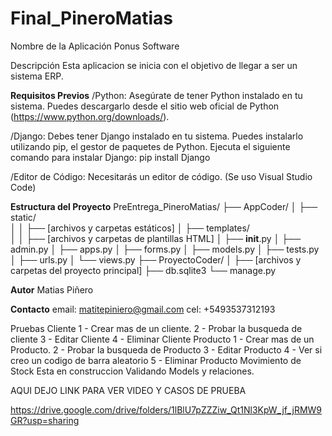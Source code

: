 # Final_PineroMatias

Nombre de la Aplicación
Ponus Software

Descripción
Esta aplicacion se inicia con el objetivo de llegar a ser un sistema ERP.

**Requisitos Previos**
/Python: Asegúrate de tener Python instalado en tu sistema. Puedes descargarlo desde el sitio web oficial de Python (https://www.python.org/downloads/).

/Django: Debes tener Django instalado en tu sistema. Puedes instalarlo utilizando pip, el gestor de paquetes de Python. Ejecuta el siguiente comando para instalar Django: pip install Django

/Editor de Código: Necesitarás un editor de código. (Se uso Visual Studio Code)


**Estructura del Proyecto**
PreEntrega_PineroMatias/
├── AppCoder/
│   ├── static/    
│   │   ├── [archivos y carpetas estáticos]
│   ├── templates/           
│   │   ├── [archivos y carpetas de plantillas HTML]
│   ├── __init__.py
│   ├── admin.py
│   ├── apps.py
│   ├── forms.py
│   ├── models.py
│   ├── tests.py
│   ├── urls.py
│   └── views.py
├── ProyectoCoder/
│   ├── [archivos y carpetas del proyecto principal]
├── db.sqlite3
└── manage.py

**Autor**
Matias Piñero

**Contacto**
email: matitepiniero@gmail.com
cel: +5493537312193

Pruebas 
Cliente
1 - Crear mas de un cliente. 
2 - Probar la busqueda de cliente
3 - Editar Cliente
4 - Eliminar Cliente
Producto
1 - Crear mas de un Producto. 
2 - Probar la busqueda de Producto
3 - Editar Producto 
4 - Ver si creo un codigo de barra aleatorio
5 - Eliminar Producto
Movimiento de Stock 
Esta en construccion Validando Models y relaciones.

AQUI DEJO LINK PARA VER VIDEO Y CASOS DE PRUEBA

https://drive.google.com/drive/folders/1lBlU7pZZZiw_Qt1Nl3KpW_jf_jRMW9GR?usp=sharing